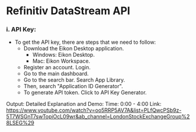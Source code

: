 # Refinitiv DataStream API

### i. API Key: 
- To get the API key, there are steps that we need to follow:
    - Download the Eikon Desktop application.
        - Windows: Eikon Desktop.
        - Mac: Eikon Workspace. 
    - Register an account. Login.
    - Go to the main dashboard.
    - Go to the search bar. Search App Library.
    - Then, search "Application ID Generator".
    - To generate API token. Click to API Key Generator.

Output: 
Detailed Explanation and Demo:
Time: 0:00 - 4:00 
Link: https://www.youtube.com/watch?v=oo5RRP5AV7A&list=PLfQwcPSb9z-5T7WSGnT7swTopiOcL09wr&ab_channel=LondonStockExchangeGroup%28LSEG%29


